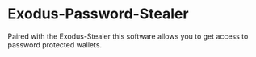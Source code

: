 # Exodus-Password-Stealer
Paired with the Exodus-Stealer this software allows you to get access to password protected wallets.
